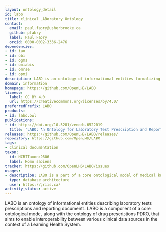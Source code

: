 ```yaml
---
layout: ontology_detail
id: labo
title: clinical LABoratory Ontology
contact:
  email: paul.fabry@usherbrooke.ca
  github: pfabry
  label: Paul Fabry
  orcid: 0000-0002-3336-2476
dependencies:
- id: iao
- id: obi
- id: ogms
- id: omiabis
- id: omrse
- id: opmi
description: LABO is an ontology of informational entities formalizing clinical laboratory tests prescriptions and reporting documents.
domain: information
homepage: https://github.com/OpenLHS/LABO
license:
  label: CC BY 4.0
  url: https://creativecommons.org/licenses/by/4.0/
preferredPrefix: LABO
products:
- id: labo.owl
publications:
- id: https://doi.org/10.5281/zenodo.6522019
  title: 'LABO: An Ontology for Laboratory Test Prescription and Reporting'
releases: https://github.com/OpenLHS/LABO/releases/
repository: https://github.com/OpenLHS/LABO
tags:
- clinical documentation
taxon:
  id: NCBITaxon:9606
  label: Homo sapiens
tracker: https://github.com/OpenLHS/LABO/issues
usages:
- description: LABO is a part of a core ontological model of medical knowledge in the PARS3 data platform.
  type: database architecture
  user: https://griis.ca/
activity_status: active
---
```


LABO is an ontology of informational entities describing laboratory tests prescriptions and reporting documents. LABO is a component of a core ontological model, along with the ontology of drug prescriptions PDRO, that aims to enable interoperability between various clinical data sources in the context of a Learning Health System.
